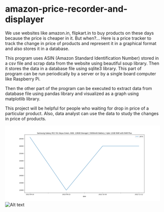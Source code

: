 # amazon-price-recorder-and-displayer
We use websites like amazon.in, flipkart.in to buy
products on these days because the price is cheaper in it.
But when?... Here is a price tracker to track the change in
price of products and represent it in a graphical format
and also stores it in a database.

This program uses ASIN (Amazon Standard
Identification Number) stored in a csv file and scrap data
from the website using beautiful soup library. Then it
stores the data in a database file using sqlite3 library.
This part of program can be run periodically by a server
or by a single board computer like Raspberry Pi.

Then the other part of the program can be executed
to extract data from database file using pandas library
and visualized as a graph using matplotlib library.

This project will be helpful for people who waiting for
drop in price of a particular product. Also, data analyst
can use the data to study the changes in price of
products.

![Alt text](https://github.com/Kavin-AG/amazon-price-recorder-and-displayer/blob/main/Figure_1.png)
![Alt text]([https://github.com/Kavin-AG/amazon-price-recorder-and-displayer/blob/main/Figure_2.png)
